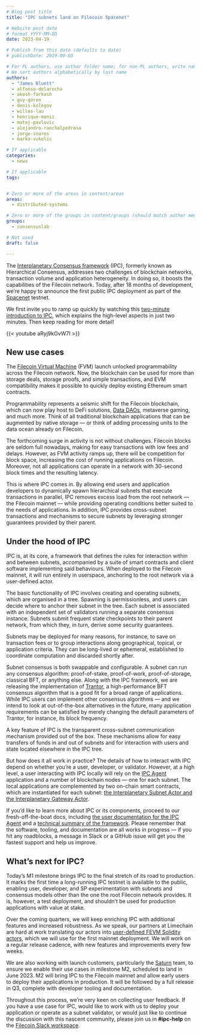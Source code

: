 ```yaml
---
# Blog post title
title: "IPC subnets land on Filecoin Spacenet"

# Website post date
# format YYYY-MM-DD
date: 2023-04-19

# Publish from this date (defaults to date)
# publishDate: 2019-09-03

# For PL authors, use author folder name; for non-PL authors, write name as in paper within ""
# We sort authors alphabetically by last name
authors:
  - "James Bluett"
  - alfonso-delarocha
  - akosh-farkash
  - guy-goren
  - denis-kolegov
  - willes-lau
  - henrique-moniz
  - matej-pavlovic
  - alejandro-ranchalpedrosa
  - jorge-soares
  - marko-vukolic

# If applicable
categories:
  - news

# If applicable
tags:


# Zero or more of the areas in content/areas
areas:
  - distributed-systems

# Zero or more of the groups in content/groups (should match author membership)
groups:
  - consensuslab

# Not used
draft: false

---
```


The [Interplanetary Consensus framework](https://ipc.space/) (IPC), formerly known as Hierarchical Consensus, addresses two challenges of blockchain networks, transaction volume and application heterogeneity. In doing so, it boosts the capabilities of the Filecoin network. Today, after 18 months of development, we’re happy to announce the first public IPC deployment as part of the [Spacenet](https://github.com/consensus-shipyard/spacenet/) testnet. 

We first invite you to ramp up quickly by watching this [two-minute introduction to IPC](https://www.youtube.com/watch?v=aRyj9kOvW7I), which explains the high-level aspects in just two minutes. Then keep reading for more detail!

{{< youtube aRyj9kOvW7I >}}


## New use cases

The [Filecoin Virtual Machine](https://fvm.filecoin.io/) (FVM) launch unlocked programmability across the Filecoin network. Now, the blockchain can be used for more than storage deals, storage proofs, and simple transactions, and EVM compatibility makes it possible to quickly deploy existing Ethereum smart contracts.

Programmability represents a seismic shift for the Filecoin blockchain, which can now play host to DeFi solutions, [Data DAOs](https://filecoin.io/blog/posts/fvm-imaginarium-bringing-datadaos-to-the-next-level-with-fvm/), metaverse gaming, and much more. Think of all traditional blockchain applications that can be augmented by native storage — or think of adding processing units to the data ocean already on Filecoin. 

The forthcoming surge in activity is not without challenges. Filecoin blocks are seldom full nowadays, making for easy transactions with low fees and delays. However, as FVM activity ramps up, there will be competition for block space, increasing the cost of running applications on Filecoin. Moreover, not all applications can operate in a network with 30-second block times and the resulting latency. 

This is where IPC comes in. By allowing end users and application developers to dynamically spawn hierarchical subnets that execute transactions in parallel, IPC removes excess load from the root network — the Filecoin mainnet — while providing operating conditions better suited to the needs of applications. In addition, IPC provides cross-subnet transactions and mechanisms to secure subnets by leveraging stronger guarantees provided by their parent.


## Under the hood of IPC

IPC is, at its core, a framework that defines the rules for interaction within and between subnets, accompanied by a suite of smart contracts and client software implementing said behaviours. When deployed to the Filecoin mainnet, it will run entirely in userspace, anchoring to the root network via a user-defined actor. 

The basic functionality of IPC involves creating and operating subnets, which are organised in a tree. Spawning is permissionless, and users can decide where to anchor their subnet in the tree. Each subnet is associated with an independent set of validators running a separate consensus instance. Subnets submit frequent state checkpoints to their parent network, from which they, in turn, derive some security guarantees.

Subnets may be deployed for many reasons, for instance, to save on transaction fees or to group interactions along geographical, topical, or application criteria. They can be long-lived or ephemeral, established to coordinate computation and discarded shortly after. 

Subnet consensus is both swappable and configurable. A subnet can run any consensus algorithm: proof-of-stake, proof-of-work, proof-of-storage, classical BFT, or anything else. Along with the IPC framework, we are releasing the implementation of [Trantor](https://github.com/filecoin-project/mir/tree/main/pkg/systems/trantor), a high-performance BFT consensus algorithm that is a good fit for a broad range of applications. While IPC users can implement other consensus algorithms — and we intend to look at out-of-the-box alternatives in the future, many application requirements can be satisfied by merely changing the default parameters of Trantor, for instance, its block frequency.

A key feature of IPC is the transparent cross-subnet communication mechanism provided out of the box. These mechanisms allow for easy transfers of funds in and out of subnets and for interaction with users and state located elsewhere in the IPC tree. 

But how does it all work in practice? The details of how to interact with IPC depend on whether you’re a user, developer, or validator. However, at a high level, a user interacting with IPC locally will rely on the [IPC Agent](https://github.com/consensus-shipyard/ipc-agent/) application and a number of blockchain nodes — one for each subnet. The local applications are complemented by two on-chain smart contracts, which are instantiated for each subnet: [the Interplanetary Subnet Actor and the Interplanetary Gateway Actor](https://github.com/consensus-shipyard/ipc-actors). 

If you’d like to learn more about IPC or its components, proceed to our fresh-off-the-boat docs, including [the user documentation for the IPC Agent](https://github.com/consensus-shipyard/ipc-agent/README.md) and a [technical summary of the framework](https://github.com/consensus-shipyard/IPC-design-reference-spec/raw/main/main.pdf). Please remember that the software, tooling, and documentation are all works in progress — if you hit any roadblocks, a message in Slack or a GitHub issue will get you the fastest support and help us improve.


## What’s next for IPC?

Today’s M1 milestone brings IPC to the final stretch of its road to production. It marks the first time a long-running IPC testnet is available to the public, enabling user, developer, and SP experimentation with subnets and consensus models other than the one the root Filecoin network provides. It is, however, a test deployment, and shouldn’t be used for production applications with value at stake.

Over the coming quarters, we will keep enriching IPC with additional features and increased robustness. As we speak, our partners at Limechain are hard at work translating our actors into [user-defined FEVM Solidity actors](https://github.com/LimeChain/filecoin-ipc-actors-fevm), which we will use for the first mainnet deployment. We will work on a regular release cadence, with new features and improvements every few weeks.

We are also working with launch customers, particularly the [Saturn](https://strn.network/) team, to ensure we enable their use cases in milestone M2, scheduled to land in June 2023. M2 will bring IPC to the Filecoin mainnet and allow early users to deploy their applications in production. It will be followed by a full release in Q3, complete with developer tooling and documentation.

Throughout this process, we’re very keen on collecting user feedback. If you have a use case for IPC, would like to work with us to deploy your application or operate as a subnet validator, or would just like to continue the discussion with this nascent community, please join us in **#ipc-help** on the [Filecoin Slack workspace](filecoin.io/slack).


